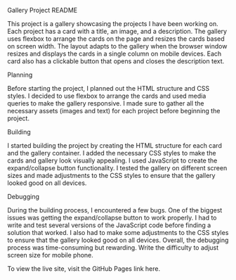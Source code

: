 Gallery Project README

This project is a gallery showcasing the projects I have been working on. Each project has a card with a title, an image, and a description. The gallery uses flexbox to arrange the cards on the page and resizes the cards based on screen width. The layout adapts to the gallery when the browser window resizes and displays the cards in a single column on mobile devices. Each card also has a clickable button that opens and closes the description text.

Planning

Before starting the project, I planned out the HTML structure and CSS styles. I decided to use flexbox to arrange the cards and used media queries to make the gallery responsive. I made sure to gather all the necessary assets (images and text) for each project before beginning the project.

Building

I started building the project by creating the HTML structure for each card and the gallery container. I added the necessary CSS styles to make the cards and gallery look visually appealing. I used JavaScript to create the expand/collapse button functionality. I tested the gallery on different screen sizes and made adjustments to the CSS styles to ensure that the gallery looked good on all devices.

Debugging

During the building process, I encountered a few bugs. One of the biggest issues was getting the expand/collapse button to work properly. I had to write and test several versions of the JavaScript code before finding a solution that worked. I also had to make some adjustments to the CSS styles to ensure that the gallery looked good on all devices. Overall, the debugging process was time-consuming but rewarding.
Write the difficulty to adjust screen size for mobile phone.

To view the live site, visit the GitHub Pages link here. 